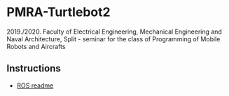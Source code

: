 # PMRA-Turtlebot2
2019./2020. Faculty of Electrical Engineering, Mechanical Engineering and Naval Architecture, Split - seminar for the class of Programming of Mobile Robots and Aircrafts

## Instructions
* [ROS readme](ROS/README.md)